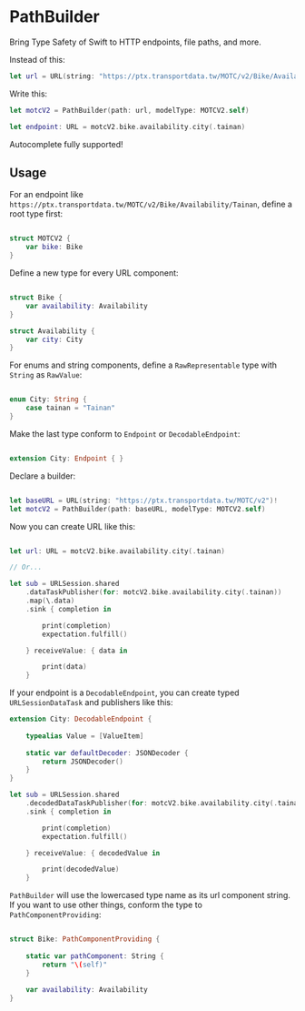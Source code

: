 # PathBuilder

Bring Type Safety of Swift to HTTP endpoints, file paths, and more.

Instead of this:

```swift
let url = URL(string: "https://ptx.transportdata.tw/MOTC/v2/Bike/Availability/Tainan")!

```

Write this:

```swift
let motcV2 = PathBuilder(path: url, modelType: MOTCV2.self)

let endpoint: URL = motcV2.bike.availability.city(.tainan)
```

Autocomplete fully supported!

## Usage

For an endpoint like `https://ptx.transportdata.tw/MOTC/v2/Bike/Availability/Tainan`, define a root type first:

```swift

struct MOTCV2 {
    var bike: Bike
}
```

Define a new type for every URL component:

```swift

struct Bike {
    var availability: Availability
}

struct Availability {
    var city: City
}
```

For enums and string components, define a `RawRepresentable` type with `String` as `RawValue`:

```swift

enum City: String {
    case tainan = "Tainan"
}
```

Make the last type conform to `Endpoint` or `DecodableEndpoint`:

```swift

extension City: Endpoint { }
```

Declare a builder:

```swift

let baseURL = URL(string: "https://ptx.transportdata.tw/MOTC/v2")!
let motcV2 = PathBuilder(path: baseURL, modelType: MOTCV2.self)
```

Now you can create URL like this:

```swift

let url: URL = motcV2.bike.availability.city(.tainan)

// Or...

let sub = URLSession.shared
    .dataTaskPublisher(for: motcV2.bike.availability.city(.tainan))
    .map(\.data)
    .sink { completion in

        print(completion)
        expectation.fulfill()

    } receiveValue: { data in

        print(data)
    }
```

If your endpoint is a `DecodableEndpoint`, you can create typed `URLSessionDataTask` and publishers like this:

```swift
extension City: DecodableEndpoint {
    
    typealias Value = [ValueItem]
    
    static var defaultDecoder: JSONDecoder {
        return JSONDecoder()
    }
}

let sub = URLSession.shared
    .decodedDataTaskPublisher(for: motcV2.bike.availability.city(.tainan))
    .sink { completion in

        print(completion)
        expectation.fulfill()

    } receiveValue: { decodedValue in

        print(decodedValue)
    }
```

`PathBuilder` will use the lowercased type name as its url component string. If you want to use other things, conform the type to `PathComponentProviding`:

```swift

struct Bike: PathComponentProviding {
    
    static var pathComponent: String {
        return "\(self)"
    }
    
    var availability: Availability
}
```
